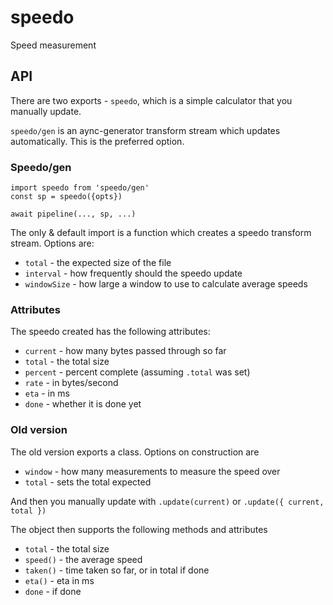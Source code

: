 # speedo
Speed measurement

## API

There are two exports - `speedo`, which is a simple calculator that you manually update.

`speedo/gen` is an aync-generator transform stream which updates automatically. This is the preferred option.

### Speedo/gen
```
import speedo from 'speedo/gen'
const sp = speedo({opts})

await pipeline(..., sp, ...)
```
The only & default import is a function which creates a speedo transform stream. Options are:

- `total` - the expected size of the file
- `interval` - how frequently should the speedo update
- `windowSize` - how large a window to use to calculate average speeds


### Attributes

The speedo created has the following attributes:

- `current` - how many bytes passed through so far
- `total` - the total size
- `percent` - percent complete (assuming `.total` was set)
- `rate` - in bytes/second
- `eta` - in ms
- `done` - whether it is done yet

### Old version

The old version exports a class. Options on construction are

- `window` - how many measurements to measure the speed over
- `total` - sets the total expected

And then you manually update with `.update(current)` or `.update({ current, total })`

The object then supports the following methods and attributes

- `total` - the total size
- `speed()` - the average speed
- `taken()` - time taken so far, or in total if done
- `eta()` - eta in ms
- `done` - if done
